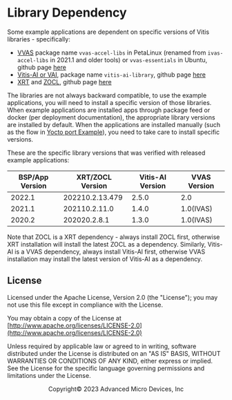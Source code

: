 # Library Dependency

Some example applications are dependent on specific versions of Vitis libraries - specifically:

- [VVAS](https://www.xilinx.com/products/design-tools/vitis/vvas.html)  package name ```vvas-accel-libs``` in PetaLinux (renamed from ```ivas-accel-libs``` in 2021.1 and older tools) or ```vvas-essentials``` in Ubuntu, github page [here](https://github.com/Xilinx/vvas)
- [Vitis-AI or VAI](https://www.xilinx.com/products/design-tools/vitis/vitis-ai.html), package name ```vitis-ai-library```, github page [here](https://github.com/Xilinx/vitis-ai)
- [XRT](https://www.xilinx.com/products/design-tools/vitis/xrt.html) and [ZOCL](https://xilinx.github.io/XRT/master/html/zocl_ioctl.main.html), github page [here](https://github.com/Xilinx/xrt)

The libraries are not always backward compatible, to use the example applications, you will need to install a specific version of those libraries. When example applications are installed apps through package feed or docker (per deployment documentation), the appropriate library versions are installed by default. When the applications are installed manually (such as the flow in [Yocto port Example](./yocto_port_example.md)), you need to take care to install specific versions.

These are the specific library versions that was verified with released example applications:

| **BSP/App Version** | **XRT/ZOCL Version**   | **Vitis-AI Version** | **VVAS Version** |
| ------------------- | ---------------------- | -------------------- | ---------------- |
| 2022.1              | 202210.2.13.479        | 2.5.0                | 2.0              |
| 2021.1              | 202110.2.11.0          | 1.4.0                | 1.0(IVAS)        |
| 2020.2              | 202020.2.8.1           | 1.3.0                | 1.0(IVAS)        |

Note that ZOCL is a XRT dependency - always install ZOCL first, otherwise XRT installation will install the latest ZOCL as a dependency.
Similarly, Vitis-AI is a VVAS dependency, always install Vitis-AI first, otherwise VVAS installation may install the latest version of Vitis-AI as a dependency.

## License

Licensed under the Apache License, Version 2.0 (the "License"); you may not use this file except in compliance with the License.

You may obtain a copy of the License at
[http://www.apache.org/licenses/LICENSE-2.0](http://www.apache.org/licenses/LICENSE-2.0)

Unless required by applicable law or agreed to in writing, software distributed under the License is distributed on an "AS IS" BASIS, WITHOUT WARRANTIES OR CONDITIONS OF ANY KIND, either express or implied. See the License for the specific language governing permissions and limitations under the License.

<p class="sphinxhide" align="center">Copyright&copy; 2023 Advanced Micro Devices, Inc</p>